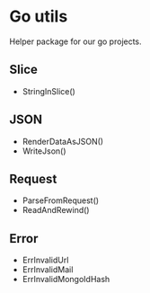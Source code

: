 # Go utils
Helper package for our go projects.

## Slice

* StringInSlice()

## JSON

* RenderDataAsJSON()
* WriteJson()

## Request

* ParseFromRequest()
* ReadAndRewind()

## Error

* ErrInvalidUrl
* ErrInvalidMail
* ErrInvalidMongoIdHash
